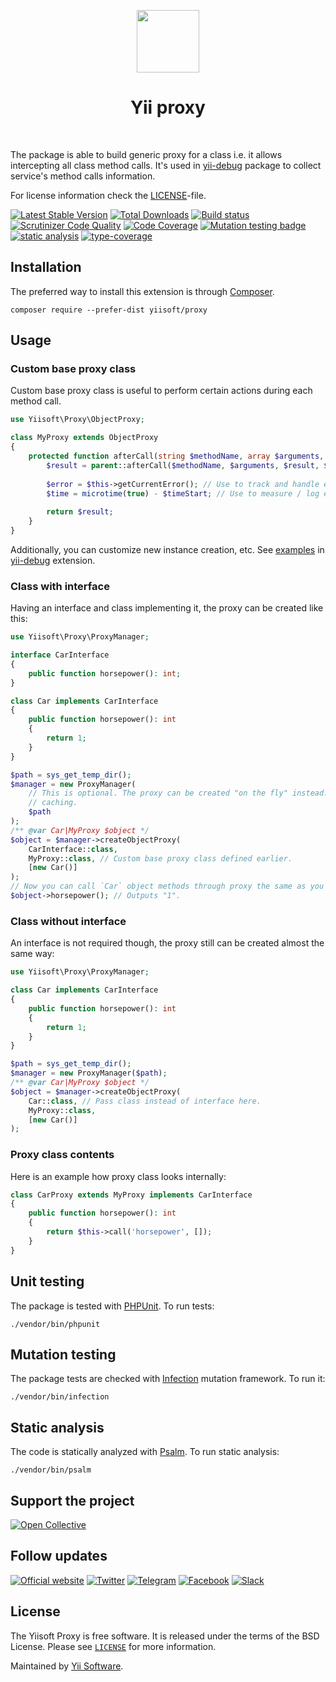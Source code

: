 <p align="center">
    <a href="https://github.com/yiisoft" target="_blank">
        <img src="https://yiisoft.github.io/docs/images/yii_logo.svg" height="100px">
    </a>
    <h1 align="center">Yii proxy</h1>
    <br>
</p>

The package is able to build generic proxy for a class i.e. it allows intercepting all class method calls. It's used in 
[yii-debug](https://github.com/yiisoft/yii-debug) package to collect service's method calls information.

For license information check the [LICENSE](LICENSE.md)-file.

[![Latest Stable Version](https://poser.pugx.org/yiisoft/proxy/v/stable.png)](https://packagist.org/packages/yiisoft/proxy)
[![Total Downloads](https://poser.pugx.org/yiisoft/proxy/downloads.png)](https://packagist.org/packages/yiisoft/proxy)
[![Build status](https://github.com/yiisoft/proxy/workflows/build/badge.svg)](https://github.com/yiisoft/proxy/actions?query=workflow%3Abuild)
[![Scrutinizer Code Quality](https://scrutinizer-ci.com/g/yiisoft/proxy/badges/quality-score.png?b=master)](https://scrutinizer-ci.com/g/yiisoft/proxy/?branch=master)
[![Code Coverage](https://scrutinizer-ci.com/g/yiisoft/proxy/badges/coverage.png?b=master)](https://scrutinizer-ci.com/g/yiisoft/proxy/?branch=master)
[![Mutation testing badge](https://img.shields.io/endpoint?style=flat&url=https%3A%2F%2Fbadge-api.stryker-mutator.io%2Fgithub.com%2Fyiisoft%2Fproxy%2Fmaster)](https://dashboard.stryker-mutator.io/reports/github.com/yiisoft/proxy/master)
[![static analysis](https://github.com/yiisoft/proxy/workflows/static%20analysis/badge.svg)](https://github.com/yiisoft/proxy/actions?query=workflow%3A%22static+analysis%22)
[![type-coverage](https://shepherd.dev/github/yiisoft/proxy/coverage.svg)](https://shepherd.dev/github/yiisoft/proxy)

## Installation

The preferred way to install this extension is through [Сomposer](http://getcomposer.org/download/).

```
composer require --prefer-dist yiisoft/proxy
```

## Usage

### Custom base proxy class

Custom base proxy class is useful to perform certain actions during each method call.

```php
use Yiisoft\Proxy\ObjectProxy;

class MyProxy extends ObjectProxy
{
    protected function afterCall(string $methodName, array $arguments, mixed $result, float $timeStart) : mixed {
        $result = parent::afterCall($methodName, $arguments, $result, $timeStart);
        
        $error = $this->getCurrentError(); // Use to track and handle errors. 
        $time = microtime(true) - $timeStart; // Use to measure / log execution time.
        
        return $result;
    }
}
```

Additionally, you can customize new instance creation, etc. See
[examples](https://github.com/yiisoft/yii-debug/tree/master/src/Proxy) in
[yii-debug](https://github.com/yiisoft/yii-debug) extension.

### Class with interface

Having an interface and class implementing it, the proxy can be created like this:

```php
use Yiisoft\Proxy\ProxyManager;

interface CarInterface
{
    public function horsepower(): int;
}

class Car implements CarInterface
{
    public function horsepower(): int
    {
        return 1;
    }
}

$path = sys_get_temp_dir();
$manager = new ProxyManager(
    // This is optional. The proxy can be created "on the fly" instead. But it's recommended to specify path to enable
    // caching.
    $path
);
/** @var Car|MyProxy $object */
$object = $manager->createObjectProxy(
    CarInterface::class,
    MyProxy::class, // Custom base proxy class defined earlier.
    [new Car()]
);
// Now you can call `Car` object methods through proxy the same as you would call it in original `Car` object.
$object->horsepower(); // Outputs "1".
```

### Class without interface

An interface is not required though, the proxy still can be created almost the same way:

```php
use Yiisoft\Proxy\ProxyManager;

class Car implements CarInterface
{
    public function horsepower(): int
    {
        return 1;
    }
}

$path = sys_get_temp_dir();
$manager = new ProxyManager($path);
/** @var Car|MyProxy $object */
$object = $manager->createObjectProxy(
    Car::class, // Pass class instead of interface here. 
    MyProxy::class, 
    [new Car()]
);
```

### Proxy class contents

Here is an example how proxy class looks internally:

```php
class CarProxy extends MyProxy implements CarInterface
{
    public function horsepower(): int
    {
        return $this->call('horsepower', []);
    }
}
```

## Unit testing

The package is tested with [PHPUnit](https://phpunit.de/). To run tests:

```shell
./vendor/bin/phpunit
```

## Mutation testing

The package tests are checked with [Infection](https://infection.github.io/) mutation framework. To run it:

```shell
./vendor/bin/infection
```

## Static analysis

The code is statically analyzed with [Psalm](https://psalm.dev/). To run static analysis:

```shell
./vendor/bin/psalm
```

## Support the project

[![Open Collective](https://img.shields.io/badge/Open%20Collective-sponsor-7eadf1?logo=open%20collective&logoColor=7eadf1&labelColor=555555)](https://opencollective.com/yiisoft)

## Follow updates

[![Official website](https://img.shields.io/badge/Powered_by-Yii_Framework-green.svg?style=flat)](https://www.yiiframework.com/)
[![Twitter](https://img.shields.io/badge/twitter-follow-1DA1F2?logo=twitter&logoColor=1DA1F2&labelColor=555555?style=flat)](https://twitter.com/yiiframework)
[![Telegram](https://img.shields.io/badge/telegram-join-1DA1F2?style=flat&logo=telegram)](https://t.me/yii3en)
[![Facebook](https://img.shields.io/badge/facebook-join-1DA1F2?style=flat&logo=facebook&logoColor=ffffff)](https://www.facebook.com/groups/yiitalk)
[![Slack](https://img.shields.io/badge/slack-join-1DA1F2?style=flat&logo=slack)](https://yiiframework.com/go/slack)

## License

The Yiisoft Proxy is free software. It is released under the terms of the BSD License.
Please see [`LICENSE`](./LICENSE.md) for more information.

Maintained by [Yii Software](https://www.yiiframework.com/).
